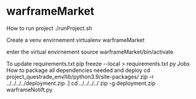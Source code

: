 # warframeMarket

How to run project 
./runProject.sh

Create a venv envirnement 
virtualenv warframeMarket

enter the virtual envirnement
source warframeMarket/bin/activate

To update requirements.txt
pip freeze --local > requirements.txt 
py
Jobs
How to package all dependencies needed and deploy 
cd project_questrade_env/lib/python3.9/site-packages/ 
zip -r ../../../../deployment.zip .]
cd ../../../../
zip -g deployment.zip warframeNotift.py
  
    

